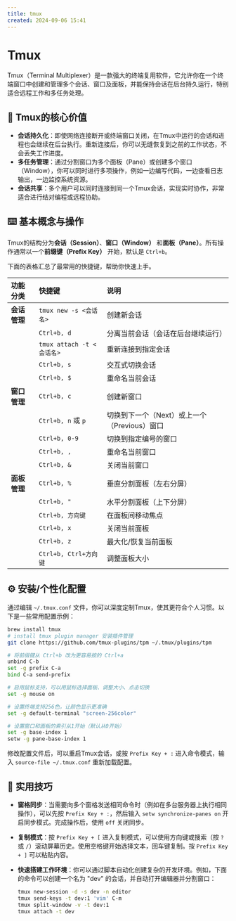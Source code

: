 ```yaml
---
title: tmux
created: 2024-09-06 15:41
---
```


<!-- markdownlint-disable MD025 -->

# Tmux

Tmux（Terminal Multiplexer）是一款强大的终端复用软件，它允许你在一个终端窗口中创建和管理多个会话、窗口及面板，并能保持会话在后台持久运行，特别适合远程工作和多任务处理。

## 🎯 **Tmux的核心价值**

* **会话持久化**：即使网络连接断开或终端窗口关闭，在Tmux中运行的会话和进程也会继续在后台执行。重新连接后，你可以无缝恢复到之前的工作状态，不会丢失工作进度。
* **多任务管理**：通过分割窗口为多个面板（Pane）或创建多个窗口（Window），你可以同时进行多项操作，例如一边编写代码，一边查看日志输出，一边监控系统资源。
* **会话共享**：多个用户可以同时连接到同一个Tmux会话，实现实时协作，非常适合进行结对编程或远程协助。

## ⌨️ **基本概念与操作**

Tmux的结构分为**会话（Session）**、**窗口（Window）** 和**面板（Pane）**。所有操作通常以一个**前缀键（Prefix Key）** 开始，默认是 `Ctrl+b`。

下面的表格汇总了最常用的快捷键，帮助你快速上手。

| 功能分类 | 快捷键 | 说明 |
| :--- | :--- | :--- |
| **会话管理** | `tmux new -s <会话名>` | 创建新会话 |
| | `Ctrl+b, d` | 分离当前会话（会话在后台继续运行） |
| | `tmux attach -t <会话名>` | 重新连接到指定会话 |
| | `Ctrl+b, s` | 交互式切换会话 |
| | `Ctrl+b, $` | 重命名当前会话 |
| **窗口管理** | `Ctrl+b, c` | 创建新窗口 |
| | `Ctrl+b, n` 或 `p` | 切换到下一个（Next）或上一个（Previous）窗口 |
| | `Ctrl+b, 0-9` | 切换到指定编号的窗口 |
| | `Ctrl+b, ,` | 重命名当前窗口 |
| | `Ctrl+b, &` | 关闭当前窗口 |
| **面板管理** | `Ctrl+b, %` | 垂直分割面板（左右分屏） |
| | `Ctrl+b, "` | 水平分割面板（上下分屏） |
| | `Ctrl+b, 方向键` | 在面板间移动焦点 |
| | `Ctrl+b, x` | 关闭当前面板 |
| | `Ctrl+b, z` | 最大化/恢复当前面板 |
| | `Ctrl+b, Ctrl+方向键` | 调整面板大小 |

## ⚙️ **安装/个性化配置**

通过编辑 `~/.tmux.conf` 文件，你可以深度定制Tmux，使其更符合个人习惯。以下是一些常用配置示例：

```bash
brew install tmux
# install tmux plugin manager 安装插件管理
git clone https://github.com/tmux-plugins/tpm ~/.tmux/plugins/tpm
```

```bash
# 将前缀键从 Ctrl+b 改为更容易按的 Ctrl+a
unbind C-b
set -g prefix C-a
bind C-a send-prefix

# 启用鼠标支持，可以用鼠标选择面板、调整大小、点击切换
set -g mouse on

# 设置终端支持256色，让颜色显示更准确
set -g default-terminal "screen-256color"

# 设置窗口和面板的索引从1开始（默认从0开始）
set -g base-index 1
setw -g pane-base-index 1
```

修改配置文件后，可以重启Tmux会话，或按 `Prefix Key + :` 进入命令模式，输入 `source-file ~/.tmux.conf` 重新加载配置。

## 🚀 **实用技巧**

* **窗格同步**：当需要向多个窗格发送相同命令时（例如在多台服务器上执行相同操作），可以先按 `Prefix Key + :`，然后输入 `setw synchronize-panes on` 开启同步模式。完成操作后，使用 `off` 关闭同步。
* **复制模式**：按 `Prefix Key + [` 进入复制模式，可以使用方向键或搜索（按 `?` 或 `/`）滚动屏幕历史。使用空格键开始选择文本，回车键复制。按 `Prefix Key + ]` 可以粘贴内容。
* **快速搭建工作环境**：你可以通过脚本自动化创建复杂的开发环境。例如，下面的命令可以创建一个名为 "dev" 的会话，并自动打开编辑器并分割窗口：

    ```bash
    tmux new-session -d -s dev -n editor
    tmux send-keys -t dev:1 'vim' C-m
    tmux split-window -v -t dev:1
    tmux attach -t dev
    ```
